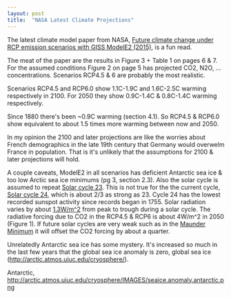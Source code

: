 ```yaml
---
layout: post
title:  "NASA Latest Climate Projections"
---
```


The latest climate model paper from NASA,
[Future climate change under RCP emission scenarios with GISS ModelE2 (2015)](http://pubs.giss.nasa.gov/abs/na08200a.html), is a fun read.

The meat of the paper are the results in Figure 3 + Table 1 on pages 6 & 7.
For the assumed conditions Figure 2 on page 5 has projected CO2, N2O, ... concentrations.
Scenarios RCP4.5 & 6 are probably the most realistic.

Scenarios RCP4.5 and RCP6.0 show 1.1C-1.9C and 1.6C-2.5C warming respectively in 2100.
For 2050 they show 0.9C-1.4C & 0.8C-1.4C warming respectively.

Since 1880 there's been ~0.9C warming (section 4.1). So RCP4.5 & RCP6.0
show equivalent to about 1.5 times more warming between now and 2050.

In my opinion the 2100 and later projections are like the worries about French demographics in the late 19th century that Germany would overwelm France in population.
That is it's unlikely that the assumptions for 2100 & later projections will hold.

A couple caveats, ModelE2 in all scenarios has deficient Antarctic sea ice &
too low Arctic sea ice minimums (pg 3, section 2.3). Also the solar cycle is assumed to repeat [Solar cycle 23](https://en.wikipedia.org/wiki/Solar_cycle_23). This is not true for the the current cycle, [Solar cycle 24](https://en.wikipedia.org/wiki/Solar_cycle_24), which is about 2/3 as strong as 23. Cycle 24 has the lowest recorded sunspot activity since records began in 1755. Solar radiation varies by about [1.3W/m^2](https://en.wikipedia.org/wiki/Solar_variation) from peak to trough during a solar cycle. The radiative forcing due to CO2 in the RCP4.5 & RCP6 is about 4W/m^2 in 2050 (Figure 1). If future solar cycles are very weak such as in the [Maunder Minimum](https://en.wikipedia.org/wiki/Maunder_Minimum) it will offset the CO2 forcing by about a quarter.

Unrelatedly Antarctic sea ice has some mystery. It's increased
so much in the last few years that the global sea ice anomaly is zero, global sea ice (http://arctic.atmos.uiuc.edu/cryosphere/). 

Antarctic, http://arctic.atmos.uiuc.edu/cryosphere/IMAGES/seaice.anomaly.antarctic.png


